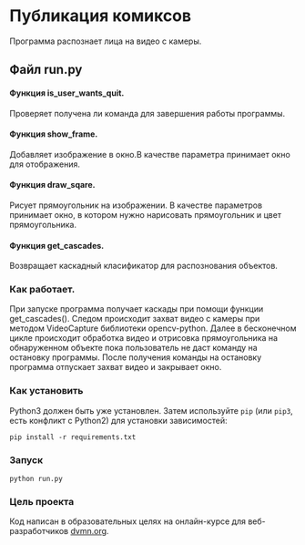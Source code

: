 # Публикация комиксов

Программа распознает лица на видео с камеры.

## Файл run.py

#### Функция is_user_wants_quit.

Проверяет получена ли команда для завершения работы программы. 

#### Функция show_frame.

Добавляет изображение в окно.В качестве параметра принимает окно для отображения.

#### Функция draw_sqare.

Рисует прямоугольник на изображении. В качестве параметров принимает окно, в котором нужно нарисовать прямоугольник и цвет прямоугольника.

#### Функция get_cascades.

Возвращает каскадный класификатор для распознования объектов.

### Как работает.

При запуске программа получает каскады при помощи функции get_cascades(). Следом происходит захват видео с камеры при методом VideoCapture библиотеки opencv-python.
Далее в бесконечном цикле происходит обработка видео и отрисовка прямоугольника на обнаруженном объекте пока пользователь не даст команду на остановку программы. После
получения команды на остановку программа отпускает захват видео и закрывает окно.

### Как установить

Python3 должен быть уже установлен. 
Затем используйте `pip` (или `pip3`, есть конфликт с Python2) для установки зависимостей:
```
pip install -r requirements.txt
```

### Запуск

```
python run.py
```

### Цель проекта

Код написан в образовательных целях на онлайн-курсе для веб-разработчиков [dvmn.org](https://dvmn.org/).
